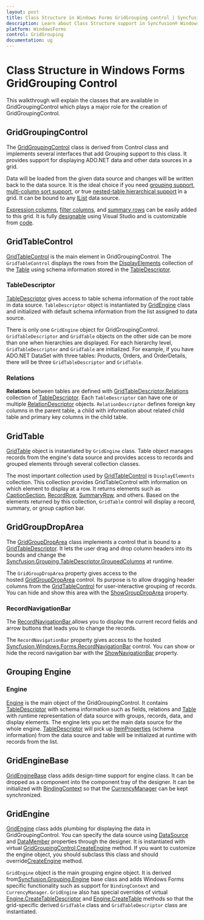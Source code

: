 ```yaml
---
layout: post
title: Class Structure in Windows Forms GridGrouping control | Syncfusion®
description: Learn about Class Structure support in Syncfusion® Windows Forms GridGrouping control, its elements and more details.
platform: WindowsForms
control: GridGrouping
documentation: ug
---
```


# Class Structure in Windows Forms GridGrouping Control
This walkthrough will explain the classes that are available in GridGroupingControl which plays a major role for the creation of GridGroupingControl.

## GridGroupingControl
The [GridGroupingControl](http://help.syncfusion.com/cr/windowsforms/Syncfusion.Windows.Forms.Grid.Grouping.GridGroupingControl.html#) class is derived from Control class and implements several interfaces that add Grouping support to this class. It provides support for displaying ADO.NET data and other data sources in a grid. 

Data will be loaded from the given data source and changes will be written back to the data source. It is the ideal choice if you need [grouping support](http://help.syncfusion.com/windowsforms/gridgrouping/grouping), [multi-column sort support](http://help.syncfusion.com/windowsforms/gridgrouping/sorting#multi-column-sorting), or true [nested-table hierarchical support](http://help.syncfusion.com/windowsforms/gridgrouping/relations-and-hierarchy) in a grid. It can be bound to any [IList](https://docs.microsoft.com/en-us/dotnet/api/system.collections.ilist?redirectedfrom=MSDN&view=net-5.0) data source. 

[Expression columns](http://help.syncfusion.com/windowsforms/gridgrouping/expression-fields), [filter columns](http://help.syncfusion.com/windowsforms/gridgrouping/data-representation#filters-and-expressions), and [summary rows](http://help.syncfusion.com/windowsforms/gridgrouping/summaries) can be easily added to this grid. It is fully [designable](http://help.syncfusion.com/windowsforms/gridgrouping/getting-started#through-designer) using Visual Studio and is customizable from [code](http://help.syncfusion.com/windowsforms/gridgrouping/getting-started#through-code).

## GridTableControl
[GridTableControl](http://help.syncfusion.com/cr/windowsforms/Syncfusion.Windows.Forms.Grid.Grouping.GridTableControl.html#) is the main element in GridGroupingControl. The `GridTableControl` displays the rows from the [DisplayElements](https://help.syncfusion.com/cr/windowsforms/Syncfusion.Grouping.Table.html#Syncfusion_Grouping_Table_DisplayElements) collection of the [Table](https://help.syncfusion.com/cr/windowsforms/Syncfusion.Windows.Forms.Grid.Grouping.GridGroupingControl.html#Syncfusion_Windows_Forms_Grid_Grouping_GridGroupingControl_Table) using schema information stored in the [TableDescriptor](https://help.syncfusion.com/cr/windowsforms/Syncfusion.Windows.Forms.Grid.Grouping.GridGroupingControl.html#Syncfusion_Windows_Forms_Grid_Grouping_GridGroupingControl_TableDescriptor).

### TableDescriptor
[TableDescriptor](http://help.syncfusion.com/cr/windowsforms/Syncfusion.Grouping.TableDescriptor.html#) gives access to table schema information of the root table in data source. `TableDescriptor` object is instantiated by [GridEngine](http://help.syncfusion.com/cr/windowsforms/Syncfusion.Windows.Forms.Grid.Grouping.GridEngine.html#) class and initialized with default schema information from the list assigned to data source.

There is only one `GridEngine` object for GridGroupingControl. `GridTableDescriptor` and `GridTable` objects on the other side can be more than one when hierarchies are displayed. For each hierarchy level, `GridTableDescriptor` and `GridTable` are initialized. For example, if you have ADO.NET DataSet with three tables: Products, Orders, and OrderDetails, there will be three `GridTableDescriptor` and `GridTable`.

### Relations
**Relations** between tables are defined with [GridTableDescriptor.Relations](https://help.syncfusion.com/cr/windowsforms/Syncfusion.Windows.Forms.Grid.Grouping.GridTableDescriptor.html#Syncfusion_Windows_Forms_Grid_Grouping_GridTableDescriptor_Relations) collection of [TableDescriptor](http://help.syncfusion.com/cr/windowsforms/Syncfusion.Grouping.TableDescriptor.html#). Each `TableDescriptor` can have one or multiple [RelationDescriptor](http://help.syncfusion.com/cr/windowsforms/Syncfusion.Windows.Forms.Grid.Grouping.GridRelationDescriptor.html#) objects. `RelationDescriptor` defines foreign key columns in the parent table, a child with information about related child table and primary key columns in the child table.

## GridTable
[GridTable](http://help.syncfusion.com/cr/windowsforms/Syncfusion.Windows.Forms.Grid.Grouping.GridTable.html#) object is instantiated by `GridEngine` class. Table object manages records from the engine's data source and provides access to records and grouped elements through several collection classes. 

The most important collection used by [GridTableControl](http://help.syncfusion.com/cr/windowsforms/Syncfusion.Windows.Forms.Grid.Grouping.GridTableControl.html) is `DisplayElements` collection. This collection provides GridTableControl with information on which element to display at a row. It returns elements such as [CaptionSection](http://help.syncfusion.com/cr/windowsforms/Syncfusion.Windows.Forms.Grid.Grouping.GridCaptionSection.html#), [RecordRow](http://help.syncfusion.com/cr/windowsforms/Syncfusion.Windows.Forms.Grid.Grouping.GridRecord.html#), [SummaryRow](http://help.syncfusion.com/cr/windowsforms/Syncfusion.Windows.Forms.Grid.Grouping.GridSummaryRow.html#), and others. Based on the elements returned by this collection, `GridTable` control will display a record, summary, or group caption bar.

## GridGroupDropArea
The [GridGroupDropArea](http://help.syncfusion.com/cr/windowsforms/Syncfusion.Windows.Forms.Grid.Grouping.GridGroupDropArea.html#) class implements a control that is bound to a [GridTableDescriptor](http://help.syncfusion.com/cr/windowsforms/Syncfusion.Windows.Forms.Grid.Grouping.GridTableDescriptor.html#). It lets the user drag and drop column headers into its bounds and change the [Syncfusion.Grouping.TableDescriptor.GroupedColumns](https://help.syncfusion.com/cr/windowsforms/Syncfusion.Grouping.TableDescriptor.html#Syncfusion_Grouping_TableDescriptor_GroupedColumns) at runtime.

The `GridGroupDropArea` property gives access to the hosted [GridGroupDropArea](http://help.syncfusion.com/windowsforms/gridgrouping/data-representation#grouping) control. Its purpose is to allow dragging header columns from the [GridTableControl](http://help.syncfusion.com/cr/windowsforms/Syncfusion.Windows.Forms.Grid.Grouping.GridTableControl.html#) for user-interactive grouping of records. You can hide and show this area with the [ShowGroupDropArea](https://help.syncfusion.com/cr/windowsforms/Syncfusion.Windows.Forms.Grid.Grouping.GridGroupingControl.html#Syncfusion_Windows_Forms_Grid_Grouping_GridGroupingControl_ShowGroupDropArea) property.

### RecordNavigationBar
The [RecordNavigationBar ](http://help.syncfusion.com/windowsforms/gridgrouping/navigation-bar)allows you to display the current record fields and arrow buttons that leads you to change the records.

The `RecordNavigationBar` property gives access to the hosted [Syncfusion.Windows.Forms.RecordNavigationBar](http://help.syncfusion.com/cr/windowsforms/Syncfusion.Windows.Forms.RecordNavigationBar.html) control. You can show or hide the record navigation bar with the [ShowNavigationBar](https://help.syncfusion.com/cr/windowsforms/Syncfusion.Windows.Forms.Grid.Grouping.GridGroupingControl.html#Syncfusion_Windows_Forms_Grid_Grouping_GridGroupingControl_ShowNavigationBar) property.

## Grouping Engine

### Engine
[Engine](http://help.syncfusion.com/cr/windowsforms/Syncfusion.Grouping.Engine.html#) is the main object of the GridGroupingControl. It contains [TableDescriptor](http://help.syncfusion.com/cr/windowsforms/Syncfusion.Grouping.TableDescriptor.html#) with schema information such as fields, relations and [Table](http://help.syncfusion.com/cr/windowsforms/Syncfusion.Grouping.Table.html#) with runtime representation of data source with groups, records, data, and display elements. The engine lets you set the main data source for the whole engine. [TableDescriptor](http://help.syncfusion.com/cr/windowsforms/Syncfusion.Grouping.TableDescriptor.html#) will pick up [ItemProperties](https://help.syncfusion.com/cr/windowsforms/Syncfusion.Grouping.TableDescriptor.html#Syncfusion_Grouping_TableDescriptor_ItemProperties) (schema information) from the data source and table will be initialized at runtime with records from the list.

## GridEngineBase
[GridEngineBase](http://help.syncfusion.com/cr/windowsforms/Syncfusion.Windows.Forms.Grid.Grouping.GridEngineBase.html#) class adds design-time support for engine class. It can be dropped as a component into the component tray of the designer. It can be initialized with [BindingContext](https://help.syncfusion.com/cr/windowsforms/Syncfusion.Windows.Forms.Grid.Grouping.GridEngineBase.html#Syncfusion_Windows_Forms_Grid_Grouping_GridEngineBase_BindingContext) so that the [CurrencyManager](https://help.syncfusion.com/cr/windowsforms/Syncfusion.Windows.Forms.Grid.Grouping.GridEngineBase.html#Syncfusion_Windows_Forms_Grid_Grouping_GridEngineBase_CurrencyManager) can be kept synchronized. 

## GridEngine
[GridEngine](http://help.syncfusion.com/cr/windowsforms/Syncfusion.Windows.Forms.Grid.Grouping.GridEngine.html#) class adds plumbing for displaying the data in GridGroupingControl. You can specify the data source using [DataSource](https://help.syncfusion.com/cr/windowsforms/Syncfusion.Windows.Forms.Grid.Grouping.GridGroupingControl.html#Syncfusion_Windows_Forms_Grid_Grouping_GridGroupingControl_DataSource) and [DataMember](https://help.syncfusion.com/cr/windowsforms/Syncfusion.Windows.Forms.Grid.Grouping.GridGroupingControl.html#Syncfusion_Windows_Forms_Grid_Grouping_GridGroupingControl_DataMember) properties through the designer. It is instantiated with virtual [GridGroupingControl.CreateEngine](https://help.syncfusion.com/cr/windowsforms/Syncfusion.Windows.Forms.Grid.Grouping.GridGroupingControl.html#Syncfusion_Windows_Forms_Grid_Grouping_GridGroupingControl_CreateEngine) method. If you want to customize the engine object, you should subclass this class and should override[CreateEngine](https://help.syncfusion.com/cr/windowsforms/Syncfusion.Windows.Forms.Grid.Grouping.GridGroupingControl.html#Syncfusion_Windows_Forms_Grid_Grouping_GridGroupingControl_CreateEngine) method.

`GridEngine` object is the main grouping engine object. It is derived from[Syncfusion.Grouping.Engine](http://help.syncfusion.com/cr/windowsforms/Syncfusion.Grouping.Engine.html#) base class and adds Windows Forms specific functionality such as support for `BindingContext` and `CurrencyManager`. `GridEngine` also has special overrides of virtual [Engine.CreateTableDescriptor](https://help.syncfusion.com/cr/windowsforms/Syncfusion.Grouping.Engine.html#Syncfusion_Grouping_Engine_CreateTableDescriptor_Syncfusion_Grouping_RelationDescriptor_) and [Engine.CreateTable](https://help.syncfusion.com/cr/windowsforms/Syncfusion.Grouping.Engine.html#Syncfusion_Grouping_Engine_CreateTable_Syncfusion_Grouping_TableDescriptor_) methods so that the grid-specific derived `GridTable` class and `GridTableDescriptor` class are instantiated.
